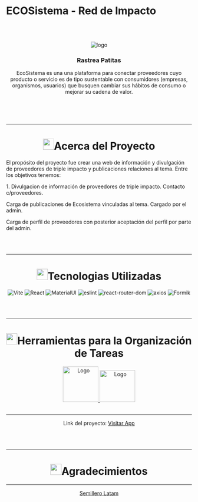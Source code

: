 # ECOSistema - Red de Impacto

<!-- add image by url -->
<br />

<div align="center">
  
<br />
<div align="center">

  ![logo](https://tf-ecos3.quinto.site/assets/logoEco-10156bc6.png)

<h3 align="center">Rastrea Patitas</h3>

  <p align=center">
   EcoSistema es una una plataforma para conectar proveedores cuyo producto o servicio es de tipo sustentable con consumidores (empresas, organismos, usuarios) que busquen cambiar sus hábitos de consumo o mejorar su cadena de valor.
    <br />
    <br />
  </p>
</div>

<br>
<br>
<hr>
<h1 align="center"> 
<img src="https://media2.giphy.com/media/4ZrRpqbSaWoyZYRoCd/giphy.gif" width="30px">Acerca del Proyecto
</h1>


<p align='left'>El propósito del proyecto fue crear una web de información y divulgación de proveedores de triple
impacto y publicaciones relaciones al tema. Entre los objetivos tenemos:</p>

<p align='left'>1. Divulgacion de información de proveedores de triple impacto. Contacto
c/proveedores.</p>
<p align='left'>Carga de publicaciones de Ecosistema vinculadas al tema. Cargado por el
admin.</p>
<p align='left'>Carga de perfil de proveedores con posterior aceptación del perfil por
parte del admin.</p>

<br>
<br>
<hr>
<h1 align="center"> 
<img src="https://media0.giphy.com/media/uhQuegHFqkVYuFMXMQ/giphy.gif" width="30px">Tecnologias Utilizadas
</h1>

![Vite](https://img.shields.io/static/v1?style=for-the-badge&message=Vite&color=4169E1&logo=Vite&logoColor=FFFFFF&label=)
![React](https://img.shields.io/static/v1?style=for-the-badge&message=React&color=222222&logo=React&logoColor=61DAFB&label=)
![MaterialUI](https://img.shields.io/static/v1?style=for-the-badge&message=MaterialUI&color=222222&logo=MaterialUI&logoColor=61DAFB&label=)
![eslint](https://img.shields.io/static/v1?style=for-the-badge&message=eslint&color=222222&logo=eslint&logoColor=61DAFB&label=)
![react-router-dom](https://img.shields.io/static/v1?style=for-the-badge&message=react-router-dom&color=008CDD&logo=react-router-dom&logoColor=FFFFFF&label=)
![axios](https://img.shields.io/static/v1?style=for-the-badge&message=axios&color=008CDD&logo=axios&logoColor=FFFFFF&label=)
![Formik](https://img.shields.io/static/v1?style=for-the-badge&message=formik&color=008CDD&logo=formik&logoColor=FFFFFF&label=)

<br>
<br>
<hr>
<h1 align="center"> 
<img src="https://media2.giphy.com/media/Lqo3UBlXeHwZDoebKX/giphy.gif" width="30px">Herramientas para la Organización de Tareas
</h1>

<a href="https://trello.com/b/Q0G3my8O/sb-klinika" target="_blank">
  <img src="https://cdn.jsdelivr.net/gh/devicons/devicon/icons/trello/trello-plain-wordmark.svg" alt="Logo" width="96" height="96">
</a>

<a href="https://discord.gg/Zj2GmPwg" target="_blank">
  <img src="https://img.icons8.com/color/480/discord-new-logo.png" alt="Logo" width="96" height="86">
</a>


<br>
<br>
<hr>

Link del proyecto:
<a href="https://tf-ecos3.quinto.site/" target="_blank">Visitar App</a>

<br>
<br>
<hr>


<h1 align="center"> 
<img src="https://media1.giphy.com/media/v1.Y2lkPTc5MGI3NjExbXliemQ4NzVmdXRxc3FyM3RjN2F2NzQ5MmRwZnJxa2VrZDBncjhtbiZlcD12MV9pbnRlcm5hbF9naWZfYnlfaWQmY3Q9cw/sa5tk2gi3G1MSmy1vY/giphy.gif" width="30px">Agradecimientos
</h1>
<hr>


[Semillero Latam](https://quintoimpacto.net/#Semillero)
